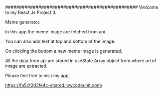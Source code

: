################################################
Welcome to my React Js Project 3.

Meme generator.

In this app the meme image are fetched from api.

You can also add text at top and bottom of the image.

On clickling the buttom a new meme image is generated.

All the data from api are stored in useState Array object from where url of image are extracted.

Please feel free to visit my app.

https://fa5cf2d3fe4c-shared.lowcodeunit.com/